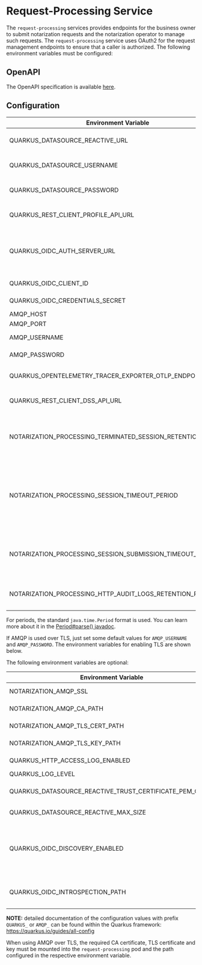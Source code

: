# Request-Processing Service

The `request-processing` services provides endpoints for the business owner to submit notarization requests and the notarization operator to manage such requests.
The `request-processing` service uses OAuth2 for the request management endpoints to ensure that a caller is authorized.
The following environment variables must be configured:

## OpenAPI

The OpenAPI specification is available [here](../../../services/request-processing/deploy/openapi/openapi.yaml).

## Configuration

| Environment Variable                                        | Description                                                                                            | Default                 |
| ----------------------------------------------------------- | ------------------------------------------------------------------------------------------------------ | ----------------------- |
| QUARKUS_DATASOURCE_REACTIVE_URL                             | The datasource URL.                                                                                    | `<empty>`               |
| QUARKUS_DATASOURCE_USERNAME                                 | The datasource username.                                                                               | `<empty>`               |
| QUARKUS_DATASOURCE_PASSWORD                                 | The datasource password.                                                                               | `<empty>`               |
| QUARKUS_REST_CLIENT_PROFILE_API_URL                         | The URL to the profile service.                                                                        | <http://localhost:9196> |
| QUARKUS_OIDC_AUTH_SERVER_URL                                | The base URL of the OpenID Connect (OIDC) server.                                                      | `<empty>`               |
| QUARKUS_OIDC_CLIENT_ID                                      | The OAuth2 client id.                                                                                  | `<empty>`               |
| QUARKUS_OIDC_CREDENTIALS_SECRET                             | The OAuth2 client secret.                                                                              | `<empty>`               |
| AMQP_HOST                                               | AMQP Host.                                                                                         | `<empty>`               |
| AMQP_PORT                                               | AMQP Port.                                                                                         | `<empty>`               |
| AMQP_USERNAME                                           | AMQP username.                                                                                     | `<empty>`               |
| AMQP_PASSWORD                                           | AMQP password.                                                                                     | `<empty>`               |
| QUARKUS_OPENTELEMETRY_TRACER_EXPORTER_OTLP_ENDPOINT         | The OTLP endpoint to connect to.                                                                       | `<empty>`               |
| QUARKUS_REST_CLIENT_DSS_API_URL                             | REST API URL of the DSS service.                                                                       | `<empty>`               |
| NOTARIZATION_PROCESSING_TERMINATED_SESSION_RETENTION_PERIOD | Terminated and issued sessions will be deleted after this duration.                                    | P1Y                     |
| NOTARIZATION_PROCESSING_SESSION_TIMEOUT_PERIOD              | Sessions requiring a requestor interactions (like identification) will be deleted after this duration. | P1W                     |
| NOTARIZATION_PROCESSING_SESSION_SUBMISSION_TIMEOUT_PERIOD   | Sessions without submission data will be deleted after this duration.                                  | P1D                     |
| NOTARIZATION_PROCESSING_HTTP_AUDIT_LOGS_RETENTION_PERIOD    | HTTP audit logs will be deleted after this duration.                                                   | P6Y                     |

For periods, the standard `java.time.Period` format is used. You can learn more about it in the [Period#parse() javadoc](https://docs.oracle.com/javase/8/docs/api/java/time/Period.html#parse-java.lang.CharSequence-).

If AMQP is used over TLS, just set some default values for `AMQP_USERNAME` and `AMQP_PASSWORD`. The environment variables for enabling TLS are shown below.

The following environment variables are optional:

| Environment Variable                                    | Description                                                                                                                                   | Default   |
| ------------------------------------------------------- | --------------------------------------------------------------------------------------------------------------------------------------------- | --------- |
| NOTARIZATION_AMQP_SSL                               | If TLS is enabled for AMQP communication.                                                                                                 | false     |
| NOTARIZATION_AMQP_CA_PATH                           | Path to the CA ceritifcate (PEM).                                                                                                             | `<empty>` |
| NOTARIZATION_AMQP_TLS_CERT_PATH                     | Path to the TLS certificate (PEM).                                                                                                            | `<empty>` |
| NOTARIZATION_AMQP_TLS_KEY_PATH                      | Path to the TLS key (PEM).                                                                                                                    | `<empty>` |
| QUARKUS_HTTP_ACCESS_LOG_ENABLED                         | If access logging is enabled.                                                                                                                 | false     |
| QUARKUS_LOG_LEVEL                                       | The default log level.                                                                                                                        | INFO      |
| QUARKUS_DATASOURCE_REACTIVE_TRUST_CERTIFICATE_PEM_CERTS | Comma-separated list of the trust certificate files (Pem format).                                                                             | `<empty>` |
| QUARKUS_DATASOURCE_REACTIVE_MAX_SIZE                    | The datasource pool maximum size.                                                                                                             | `<empty>` |
| QUARKUS_OIDC_DISCOVERY_ENABLED                          | Disable evaluating the OIDC discovery document. Needed if INTROSPECTION_PATH should be used without fetching a JWKs set for local validation. | `<empty>` |
| QUARKUS_OIDC_INTROSPECTION_PATH                         | Set the token introspection endpoint for validating access tokens.                                                                            | `<empty>` |

**NOTE:** detailed documentation of the configuration values with prefix `QUARKUS_` or `AMQP_` can be found within the Quarkus framework: https://quarkus.io/guides/all-config

When using AMQP over TLS, the required CA certificate, TLS certificate and key must be mounted into the `request-processing` pod and the path configured in the respective environment variable.

